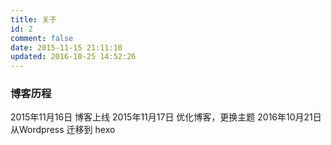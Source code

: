 ```yaml
---
title: 关于
id: 2
comment: false
date: 2015-11-15 21:11:10
updated: 2016-10-25 14:52:26
---
```


### 博客历程

2015年11月16日 博客上线
2015年11月17日 优化博客，更换主题
2016年10月21日 从Wordpress 迁移到 hexo